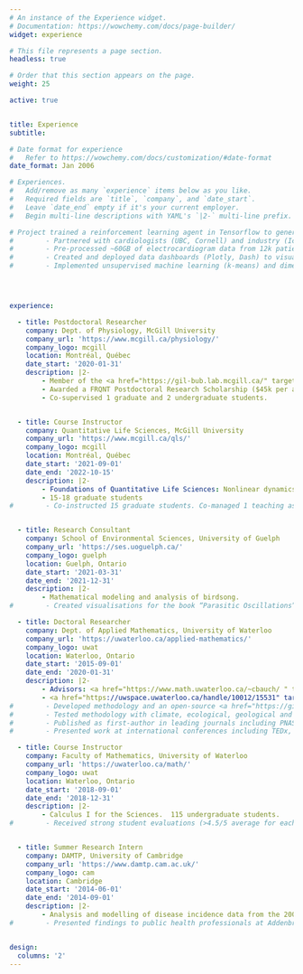 ```yaml
---
# An instance of the Experience widget.
# Documentation: https://wowchemy.com/docs/page-builder/
widget: experience

# This file represents a page section.
headless: true

# Order that this section appears on the page.
weight: 25

active: true


title: Experience
subtitle:

# Date format for experience
#   Refer to https://wowchemy.com/docs/customization/#date-format
date_format: Jan 2006

# Experiences.
#   Add/remove as many `experience` items below as you like.
#   Required fields are `title`, `company`, and `date_start`.
#   Leave `date_end` empty if it's your current employer.
#   Begin multi-line descriptions with YAML's `|2-` multi-line prefix.

# Project trained a reinforcement learning agent in Tensorflow to generate an arrhythmia with minimal stimulus.
#        - Partnered with cardiologists (UBC, Cornell) and industry (Icentia inc.) to research mechanisms of cardiac arrhythmia from wearable device data.
#        - Pre-processed ~60GB of electrocardiogram data from 12k patients using cloud resources (Compute Canada).
#        - Created and deployed data dashboards (Plotly, Dash) to visualise records and derived metrics.
#        - Implemented unsupervised machine learning (k-means) and dimension reduction techniques (PCA+t-SNE) to investigate arrhythmia subtypes.




experience:

  - title: Postdoctoral Researcher
    company: Dept. of Physiology, McGill University
    company_url: 'https://www.mcgill.ca/physiology/'
    company_logo: mcgill
    location: Montréal, Québec
    date_start: '2020-01-31'
    description: |2-
        - Member of the <a href="https://gil-bub.lab.mcgill.ca/" target="_blank">Bub lab</a>.
        - Awarded a FRQNT Postdoctoral Research Scholarship ($45k per annum).
        - Co-supervised 1 graduate and 2 undergraduate students. 


  - title: Course Instructor
    company: Quantitative Life Sciences, McGill University
    company_url: 'https://www.mcgill.ca/qls/'
    company_logo: mcgill
    location: Montréal, Québec
    date_start: '2021-09-01'
    date_end: '2022-10-15'
    description: |2-
        - Foundations of Quantitative Life Sciences: Nonlinear dynamics.
        - 15-18 graduate students
#        - Co-instructed 15 graduate students. Co-managed 1 teaching assistant.


  - title: Research Consultant
    company: School of Environmental Sciences, University of Guelph
    company_url: 'https://ses.uoguelph.ca/'
    company_logo: guelph
    location: Guelph, Ontario
    date_start: '2021-03-31'
    date_end: '2021-12-31'
    description: |2-
        - Mathematical modeling and analysis of birdsong.
#        - Created visualisations for the book “Parasitic Oscillations” by Dr. Madhur Anand, published by Penguin Random House.

  - title: Doctoral Researcher
    company: Dept. of Applied Mathematics, University of Waterloo
    company_url: 'https://uwaterloo.ca/applied-mathematics/'
    company_logo: uwat
    location: Waterloo, Ontario
    date_start: '2015-09-01'
    date_end: '2020-01-31'
    description: |2-
        - Advisors: <a href="https://www.math.uwaterloo.ca/~cbauch/ " target="_blank">Dr. Chris Bauch</a>, <a href="https://anand-lab-globalecochange.uoguelph.ca/" target="_blank">Dr. Madhur Anand</a>
        - <a href="https://uwspace.uwaterloo.ca/handle/10012/15531" target="_blank">Thesis</a>: "Detecting and distinguishing transitions in ecological systems: model and data-driven approaches".
#        - Developed methodology and an open-source <a href="https://github.com/ThomasMBury/ewstools" target="_blank">Python package</a> for detecting tipping points (bifurcations) in time series data.
#        - Tested methodology with climate, ecological, geological and engineering datasets, which outperformed conventional methods.
#        - Published as first-author in leading journals including PNAS, Journal of the Royal Society Interface, and PLOS Comp. Biology.
#        - Presented work at international conferences including TEDx, Soc. for Mathematical Biology, and Canadian Soc. of Applied and Industrial Mathematics.

  - title: Course Instructor
    company: Faculty of Mathematics, University of Waterloo
    company_url: 'https://uwaterloo.ca/math/'
    company_logo: uwat
    location: Waterloo, Ontario
    date_start: '2018-09-01'
    date_end: '2018-12-31'
    description: |2-
        - Calculus I for the Sciences.  115 undergraduate students.
#        - Received strong student evaluations (>4.5/5 average for each teaching aspect).


  - title: Summer Research Intern
    company: DAMTP, University of Cambridge
    company_url: 'https://www.damtp.cam.ac.uk/'
    company_logo: cam
    location: Cambridge
    date_start: '2014-06-01'
    date_end: '2014-09-01'
    description: |2-
        - Analysis and modelling of disease incidence data from the 2009 Influenza outbreak
#        - Presented findings to public health professionals at Addenbrooke’s Hospital, Cambridge.


design:
  columns: '2'
---
```

